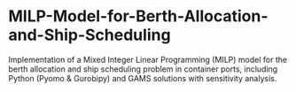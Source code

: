 # MILP-Model-for-Berth-Allocation-and-Ship-Scheduling
Implementation of a Mixed Integer Linear Programming (MILP) model for the berth allocation and ship scheduling problem in container ports, including Python (Pyomo &amp; Gurobipy) and GAMS solutions with sensitivity analysis.
